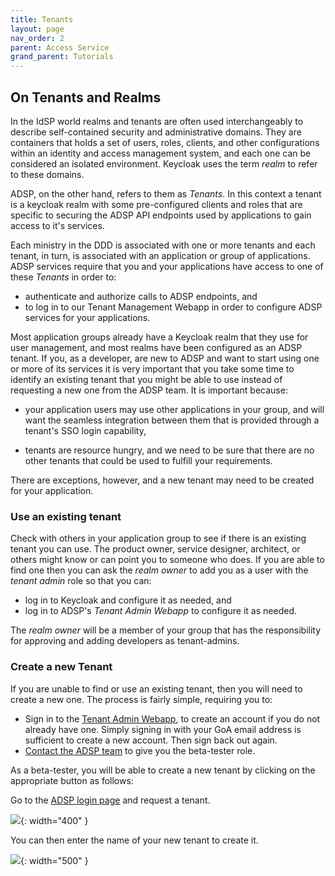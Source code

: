 ```yaml
---
title: Tenants
layout: page
nav_order: 2
parent: Access Service
grand_parent: Tutorials
---
```


## On Tenants and Realms

In the IdSP world realms and tenants are often used interchangeably to describe self-contained security and administrative domains. They are containers that holds a set of users, roles, clients, and other configurations within an identity and access management system, and each one can be considered an isolated environment. Keycloak uses the term _realm_ to refer to these domains.

ADSP, on the other hand, refers to them as _Tenants_. In this context a tenant is a keycloak realm with some pre-configured clients and roles that are specific to securing the ADSP API endpoints used by applications to gain access to it's services.

Each ministry in the DDD is associated with one or more tenants and each tenant, in turn, is associated with an application or group of applications. ADSP services require that you and your applications have access to one of these _Tenants_ in order to:

- authenticate and authorize calls to ADSP endpoints, and
- to log in to our Tenant Management Webapp in order to configure ADSP services for your applications.

Most application groups already have a Keycloak realm that they use for user management, and most realms have been configured as an ADSP tenant. If you, as a developer, are new to ADSP and want to start using one or more of its services it is very important that you take some time to identify an existing tenant that you might be able to use instead of requesting a new one from the ADSP team. It is important because:

- your application users may use other applications in your group, and will want the seamless integration between them that is provided through a tenant's SSO login capability,

- tenants are resource hungry, and we need to be sure that there are no other tenants that could be used to fulfill your requirements.

There are exceptions, however, and a new tenant may need to be created for your application.

### Use an existing tenant

Check with others in your application group to see if there is an existing tenant you can use. The product owner, service designer, architect, or others might know or can point you to someone who does. If you are able to find one then you can
ask the _realm owner_ to add you as a user with the _tenant admin_ role so that you can:

- log in to Keycloak and configure it as needed, and
- log in to ADSP's _Tenant Admin Webapp_ to configure it as needed.

The _realm owner_ will be a member of your group that has the responsibility for approving and adding developers as tenant-admins.

### Create a new Tenant

If you are unable to find or use an existing tenant, then you will need to create a new one. The process is fairly simple, requiring you to:

- Sign in to the [Tenant Admin Webapp](https://adsp-uat.alberta.ca/get-started), to create an account if you do not already have one. Simply signing in with your GoA email address is sufficient to create a new account. Then sign back out again.
- [Contact the ADSP team](mailto:adsp@gov.ab.ca) to give you the beta-tester role.

As a beta-tester, you will be able to create a new tenant by clicking on the appropriate button as follows:

Go to the [ADSP login page](https://adsp-uat.alberta.ca) and request a tenant.

![](/adsp-monorepo/assets/access-service/homepage.png){: width="400" }

You can then enter the name of your new tenant to create it.

![](/adsp-monorepo/assets/access-service/create-tenant.png){: width="500" }
